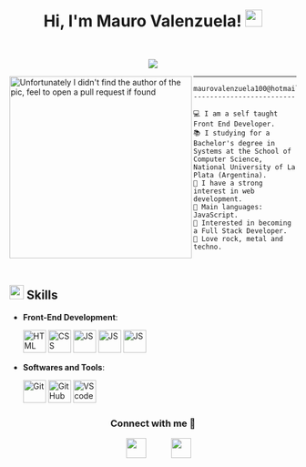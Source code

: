 <h1 align="center">
Hi, I'm Mauro Valenzuela!
  <img src="https://media.giphy.com/media/hvRJCLFzcasrR4ia7z/giphy.gif" width="30"></h1>
<br/>

<p align="center">
  <a href="https://github.com/MauroValenzuelaa"><img src="https://readme-typing-svg.herokuapp.com?lines=Front+End+Web+Developer;Always%20learning&center=true&width=380&height=45"></a>
</p>

<img align="left" src="https://github.com/7oSkaaa/7oSkaaa/blob/main/Images/Right_Side.gif?raw=true" alt="Unfortunately I didn't find the author of the pic, feel to open a pull request if found" width="320" />
<hr>

```
maurovalenzuela100@hotmail.com
-------------------------

💻 I am a self taught Front End Developer.
📚 I studying for a Bachelor's degree in Systems at the School of Computer Science,
National University of La Plata (Argentina).
📝 I have a strong interest in web development.
🌟 Main languages: JavaScript.
🚩 Interested in becoming a Full Stack Developer.
🎵 Love rock, metal and techno.

```

<br>

## <img src="https://media2.giphy.com/media/QssGEmpkyEOhBCb7e1/giphy.gif?cid=ecf05e47a0n3gi1bfqntqmob8g9aid1oyj2wr3ds3mg700bl&rid=giphy.gif" width ="25"><b> Skills</b>

  
- **Front-End Development**:

   <img src="https://user-images.githubusercontent.com/64439609/212556407-f122dc0e-901c-4df7-960f-29a3b52c5349.png" width="40" height="40" alt="HTML" />
   <img src="https://user-images.githubusercontent.com/64439609/212556203-47a51702-fec1-4275-bafb-6afdea15b092.png" width="40" height="40" alt="CSS" />
   <img src="https://user-images.githubusercontent.com/64439609/212556085-e6f8391a-6f25-43d5-8bfe-818167047cfb.png" width="40" height="40" alt="JS"/>
   <img src="https://github.com/mauroariel10/imagenes/blob/main/logo-tailwind-removebg-preview.png?raw=true" width="40" height="40" alt="JS"/>
   <img src="https://github.com/mauroariel10/imagenes/blob/main/reactlogo.png?raw=true" width="40" height="40" alt="JS"/>



- **Softwares and Tools**:

    <img src="https://user-images.githubusercontent.com/64439609/212556685-de9a7c04-31b0-43b6-af39-7c82ac13b321.png" width="40" height="40" alt="Git"/>
    <img src="https://user-images.githubusercontent.com/64439609/212556741-81407849-82c8-4926-854f-820e8a644375.png" width="40" height="40" alt="GitHub"/>
    <img src="https://user-images.githubusercontent.com/64439609/212556802-77a65ec1-aa71-4272-b603-1a57d1914678.png" width="40" height="40" alt="VScode"/>

<h3 align="center" >Connect with me 🤝 </h3>

<p align="center">

 <div align="center"  class="icons-social" style="margin-left: 10px;">
        <a   target="_blank" href="https://www.linkedin.com/in/mauro-valenzuela-02515033a">
			<img src="https://user-images.githubusercontent.com/88904952/234979284-68c11d7f-1acc-4f0c-ac78-044e1037d7b0.png" style="margin-left: 10px; width:35px; height:35px;" ></a>
   <a style="margin-left: 10px;" target="_blank" href="https://www.instagram.com/mauro_tankian">
		<img src="https://user-images.githubusercontent.com/88904952/234981169-2dd1e58f-4b7e-468c-8213-034ba62156c3.png" style="margin-left: 30px; width:35px; height:35px;"></a>
  </div>

</p>


	

</div>
